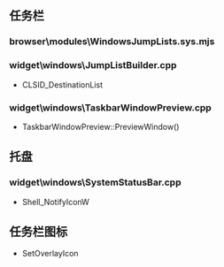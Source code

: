 ## 任务栏
### browser\modules\WindowsJumpLists.sys.mjs

### widget\windows\JumpListBuilder.cpp
- CLSID_DestinationList

### widget\windows\TaskbarWindowPreview.cpp
- TaskbarWindowPreview::PreviewWindow()
## 托盘
### widget\windows\SystemStatusBar.cpp
- Shell_NotifyIconW

## 任务栏图标

- SetOverlayIcon
